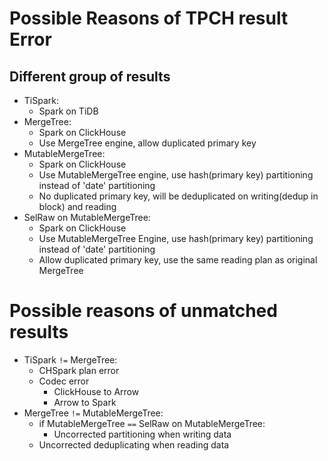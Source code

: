 # Possible Reasons of TPCH result Error

## Different group of results
* TiSpark:
    * Spark on TiDB
* MergeTree:
    * Spark on ClickHouse
    * Use MergeTree engine, allow duplicated primary key
* MutableMergeTree:
    * Spark on ClickHouse
    * Use MutableMergeTree engine, use hash(primary key) partitioning instead of 'date' partitioning
    * No duplicated primary key, will be deduplicated on writing(dedup in block) and reading
* SelRaw on MutableMergeTree:
    * Spark on ClickHouse
    * Use MutableMergeTree Engine, use hash(primary key) partitioning instead of 'date' partitioning
    * Allow duplicated primary key, use the same reading plan as original MergeTree

# Possible reasons of unmatched results
* TiSpark `!=` MergeTree:
    * CHSpark plan error
    * Codec error
        * ClickHouse to Arrow
        * Arrow to Spark
* MergeTree `!=` MutableMergeTree:
    * if MutableMergeTree `==` SelRaw on MutableMergeTree:
        * Uncorrected partitioning when writing data
    * Uncorrected deduplicating when reading data
